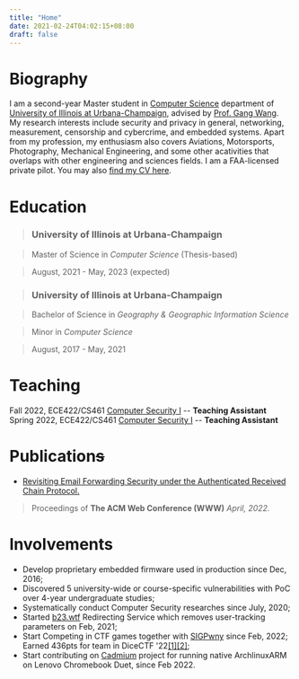 ```yaml
---
title: "Home"
date: 2021-02-24T04:02:15+08:00
draft: false
---
```


# Biography

I am a second-year Master student in [Computer Science](https://cs.illinois.edu) department of [University of Illinois at Urbana-Champaign](https://illinois.edu), advised by [Prof. Gang Wang](https://gangw.cs.illinois.edu). My  research interests include security and privacy in general, networking, measurement, censorship and cybercrime, and embedded systems. Apart from my profession, my enthusiasm also covers Aviations, Motorsports, Photography, Mechanical Engineering, and some other acativities that overlaps with other engineering and sciences fields. I am a FAA-licensed private pilot. You may also [find my CV here](/cv.pdf).

# Education

> ### University of Illinois at Urbana-Champaign

> Master of Science in *Computer Science* (Thesis-based)

> August, 2021 - May, 2023 (expected)


> ### University of Illinois at Urbana-Champaign

> Bachelor of Science in *Geography & Geographic Information Science*

> Minor in *Computer Science*

> August, 2017 - May, 2021

# Teaching

Fall 2022, ECE422/CS461 [Computer Security I](https://courses.engr.illinois.edu/cs461/fa2022/) -- **Teaching Assistant**
Spring 2022, ECE422/CS461 [Computer Security I](https://courses.engr.illinois.edu/cs461/sp2022/) -- **Teaching Assistant**

# Publication~~s~~

- [Revisiting Email Forwarding Security under the Authenticated Received Chain Protocol.](arc-www22.pdf)
> Proceedings of **The ACM Web Conference (WWW)** *April, 2022.*

# Involvements

- Develop proprietary embedded firmware used in production since Dec, 2016;
- Discovered 5 university-wide or course-specific vulnerabilities with PoC over 4-year undergraduate studies;
- Systematically conduct Computer Security researches since July, 2020;
- Started [b23.wtf](https://b23.wtf) Redirecting Service which removes user-tracking parameters on Feb, 2021;
- Start Competing in CTF games together with [SIGPwny](https://sigpwny.com) since Feb, 2022; Earned 436pts for team in DiceCTF '22[[1]](https://ctf.dicega.ng/profile/f0105cc2-7825-47db-a69e-3c77c6d3eabe)[[2]](https://ctftime.org/event/1541);
- Start contributing on [Cadmium](https://github.com/Maccraft123/Cadmium) project for running native ArchlinuxARM on Lenovo Chromebook Duet, since Feb 2022.

